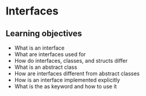 # Interfaces

## Learning objectives

- What is an interface
- What are interfaces used for
- How do interfaces, classes, and structs differ
- What is an abstract class
- How are interfaces different from abstract classes
- How is an interface implemented explicitly
- What is the as keyword and how to use it
